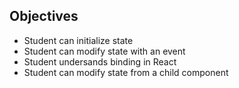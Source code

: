 ## Objectives
- Student can initialize state
- Student can modify state with an event
- Student undersands binding in React
- Student can modify state from a child component

